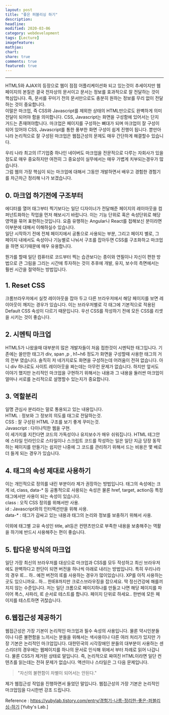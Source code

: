 ```yaml
---
layout: post
title: "좋은 퍼블리싱 하기"
description:
headline:
modified: 2020-03-06
category: webdevelopment
tags: [Lecture]
imagefeature:
mathjax:
chart:
share: true
comments: true
featured: true
---
```


---


HTML5와 AJAX의 등장으로 웹이 점점 어플리케이션화 되고 있는것이 추세이지만 웹페이지의 본질은 결국 전자상의 문서이고 문서는 정보를 효과적으로 잘 전달하는 것이 핵심입니다. 
즉, 문서를 꾸미기 전의 문서만으로도 충분히 원하는 정보를 무리 없이 전달하는 것이 중요합니다.  
이말은 마크업, 즉 CSS와 Javascript를 제외한 상태의 HTML만으로도 완벽하게 의미 전달이 되어야 함을 의미합니다. CSS, Javascript는 화면을 구성함에 있어서는 단지 거드는 존재여야합니다. 마크업은 페이지를 구성하는 뼈대가 되며 마크업이 잘 구성이 되어 있어야 CSS, Javascript를 통한 풍부한 화면 구성이 쉽게 진행이 됩니다. 뿐만아니라 논리적으로 잘 구성된 마크업은 웹접근성의 문제도 매우 간단하게 해결할수 있습니다.  

우리 나라 최고의 IT기업중 하나인 네이버도 마크업을 전문적으로 다루는 자회사가 있을 정도로 매우 중요하지만 여전히 그 중요성이 실무에서는 매우 가볍게 치부되는경우가 많습니다.   
그럼 웹의 가장 핵심이 되는 마크업에 대해서 그동안 개발하면서 배우고 경험한 경험기를 차근차근 정리해 나가 보겠습니다.  

## 0. 마크업 하기전에 구조부터
에디터를 열어 태그부터 찍기보다는 일단 디자이너가 전달해준 페이지의 레이아웃을 컴퍼넌트화하는 작업을 먼저 해보시기 바랍니다. 이는 기능 단위로 혹은 속성단위로 해당 영역을 묶어 표현하는것입니다. 요즘 유행하는 Angular나 React를 접해보신 분이라면 이부분에 대해서 이해하실수 있습니다.  
일단 시작하기 전에 전체 페이지에서 공통으로 사용되는 부분, 그리고 페이지 별로, 그 페이지 내에서도 속성이나 기능별로 나눠서 구조를 잡아두면 CSS를 구조화하고 마크업을 하면 되기때문에 매우 유용합니다.  

뭔가를 할때 일단 컴퓨터로 코드부터 찍는 습관보다는 종이와 연필이나 자신이 편한 방법으로 큰 그림을 그리는 시간에 투자하는 것이 추후에 개발, 유지, 보수의 측면에서는 훨씬 시간을 절약하는 방법입니다.  

## 1. Reset CSS
크롬브라우저에서 실컷 레이아웃을 잡아 두고 다른 브라우저에서 해당 페이지를 보면 레이아웃이 깨지는 경우가 있습니다. 이는 브라우저별로 각 태그에 기본적으로 적용된 Default CSS 속성이 다르기 때문입니다. 우선 CSS를 작성하기 전에 모든 CSS를 리셋을 시키는 것이 좋습니다.

## 2. 시멘틱 마크업
HTML5가 나왔을때 대부분의 많은 개발자들이 처음 접한것이 시멘틱한 태그입니다. 기존에는 쓸만한 태그가 div, span ,p , h1~h6 정도가 화면을 구성할때 사용한 태그의 거의 전부 였습니다. 솔직히 저 네가지로도 화면을 구성하는데 어려움이 전혀 없습니다. 아니 div 하나로도 사이트 레이아웃을 짜는데는 아무런 문제가 없습니다. 하지만 앞서도 이야기 했지만 논리적인 마크업을 구현하기 위해서는 내용과 그 내용을 둘러싼 마크업이 얼마나 서로를 논리적으로 설명할수 있는지가 중요합니다.  

## 3. 역할분리
일명 관심사 분리라는 말로 통용되고 있는 내용입니다.  
HTML : 정보와 그 정보의 의도를 태그로 전달하는것.  
CSS :  잘 구성된 HTML 구조를 보기 좋게 꾸미는것.  
Javascript : 다이나믹한 웹을 구현.  
이 세가지를 지킨다면 코드의 가독성이나 유지보수가 매우 쉬워집니다. HTML 테그안에 스타일 인라인으로 스타일이나 스크립트 코드를 작성하는 일은 일단 지금 당장 동작하는 페이지를 만들기는 쉽지만 나중에 그 코드를 관리하기 위해서 드는 비용은 몇 배로 더 들게 되는 경우가 있습니다.

## 4. 태그의 속성 제대로 사용하기
이는 개인적으로 정의를 내린 부분이라 제가 권장하는 방법입니다. 태그의 속성에는 크게 id, class, data-* 등 공통적으로 사용되는 속성은 물론 href, target, action등 특정 태그에서만 사용이 되는 속성이 있습니다.   
class : 오직 CSS 정의를 위해서만 사용.  
id : Javascript와의 인터렉션만을 위해 사용.  
data-* : 태그가 감싸고 있는 내용과 태그의 논리와 정보를 보충하기 위해서 사용.  

이외에 태그별 고유 속성인 title, alt등은 컨탠츠만으로 부족한 내용을 보충해주는 역활을 하기에 반드시 사용해주는 편이 좋습니다.

## 5. 탑다운 방식의 마크업
일단 가장 최신의 브라우저를 대상으로 마크업과 CSS를 모두 작성하고 최신 브라우저에도 완벽하다고 판단이 되면 버전을 하나씩 아래로 내리는 방법입니다. 특히 우리나라의 경우 IE... 하.. 예전 버전의 IE를 사용하는 경우가 많이있습니다. XP를 아직 사용하는 곳도 있으니까요.. 하... 한IE8까지만 크로스브라우징을 잡으세요. 딱 정신건강에 해를끼치지 않는 수준입니다.
저는 일단 크롬으로 페이지하나를 만들고 나면 해당 페이지를 파이어 폭스, 사파리, IE 순서로 테스트를 합니다. 페이지 단위로 하세요.. 한번에 모든 페이지를 테스트하면 귀찮습니다.

## 6.웹접근성 제공하기
웹접근성은 가장 기본이 논리적인 마크업과 필수 속성의 사용입니다. 물론 약시인분들 이나 다른 불편함을 느끼시는 분들을 위해서는 색사용이나 다른 여러 처리가 있지만 가장 기본은 논리적인 마크업입니다. 대한민국의 시각장애인 분들의 대부분이 사용하는 센스리더의 경우에는 웹페이지를 하나의 문서로 인식해 위에서 부터 차례로 읽어 나갑니다. 물론 CSS가 제거된 상태로 말입니다.
즉, 논리적으로 짜여진 HTML이라면 일단 컨텐츠를 읽는데는 전혀 문제가 없습니다. 액션이나 스타일은 그 다음 문제입니다. 
> "자신의 불편함이 차별이 되어서는 안된다."  

제가 웹접근성 작업을 진행하면서 들었던 말입니다. 웹접근성의 가장 기본은 논리적인 마크업임을 다시한번 강조 드립니다.



Reference : <https://yubylab.tistory.com/entry/경험기-나름-정리한-좋은-퍼블리싱-하기> [Yuby's Lab.]
